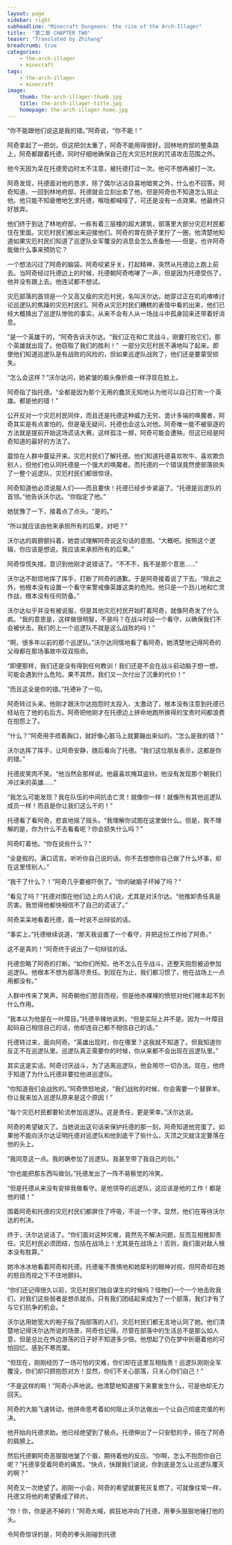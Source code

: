 ```yaml
---
layout: page
sidebar: right
subheadline: "Minecraft Dungeons: the rise of the Arch-Illager"
title:  "第二章 CHAPTER TWO"
teaser: "Translated by Zhihang"
breadcrumb: true
categories:
    - the-arch-illager
    - minecraft
tags:
    - the-arch-illager
    - minecraft
image:
    thumb: the-arch-illager-thumb.jpg
    title: the-arch-illager-title.jpg
    homepage: the-arch-illager-home.jpg
---
```

“你不能跟他们说这是我的错。”阿奇说，“你不能！”

阿奇拿起了一把剑，但这把剑太重了，阿奇不能用得很好。回林地府邸的整条路上，阿奇都跟着托德，同时仔细地确保自己在大灾厄村民的咒语攻击范围之外。

他今天因为呆在托德旁边时太不注意，被托德打过一次。他可不想再被打一次。

阿奇发现，托德面对他的恳求，除了偶尔沾沾自喜地暗笑之外，什么也不回答。阿奇知道，一回到林地府邸，托德就会立刻出卖了他，但是阿奇也不知道怎么阻止他。他只能不知疲倦地乞求托德，喉咙都喊哑了，可还是没有一点效果。他最终只好放弃。

他们终于到达了林地府邸，一栋有着三层楼的超大建筑，部落里大部分灾厄村民都住在里面。灾厄村民们都出来迎接他们。阿奇的胃在肠子里拧了一圈，他清楚地知道如果灾厄村民们知道了巡逻队全军覆没的消息会怎么责备他——但是，也许阿奇能做什么事来预防它？

一个想法闪过了阿奇的脑袋。阿奇咬紧牙关，打起精神，突然从托德边上跑上前去。当阿奇经过托德边上的时候，托德朝阿奇咆哮了一声，但是因为托德受伤了，他并没有跟上去。他连试都不想试。

灾厄部落的首领是一个又高又瘦的灾厄村民，名叫沃尔达。她穿过正在叽叽喳喳讨论巡逻队的焦躁的灾厄村民们。阿奇从灾厄村民们糟糕的表情中看的出来，他们已经大概猜出了巡逻队惨败的事实。从来不会有人从一场战斗中孤身回来还带着好消息。

”是一个英雄干的，“阿奇告诉沃尔达。“我们正在和亡灵战斗，刚要打败它们，那个英雄就出现了。他窃取了我们的胜利！” 	一部分灾厄村民不满地叫了起来。即使他们知道巡逻队是有战败的风险的，但如果巡逻队战败了，他们还是要蒙受损失。

“怎么会这样？”沃尔达问，她紧皱的眉头像折痕一样浮现在脸上。

阿奇指了指托德。“全都是因为那个无用的蠢货无知地认为他可以自己打败一个英雄。都是他的错！”

公开反对一个灾厄村民同伴，而且还是托德这种威力无穷、诡计多端的唤魔者，阿奇其实是有点害怕的。但是毫无疑问，托德也会这么对他。阿奇唯一能不被驱逐的方法就是提前开始这场谎话大赛。这样孤注一掷，阿奇可能会遭殃，但这已经是阿奇知道的最好的方法了。

震惊在人群中蔓延开来。灾厄村民们了解托德。他们知道托德喜欢吹牛、喜欢欺负别人，但他们也认同托德是一个强大的唤魔者。而托德的一个错误竟然使部落损失了一整个巡逻队，灾厄村民们都很惊讶。

阿奇知道他必须说服人们——而且要快！托德已经步步紧逼了。“托德是巡逻队的首领。”他告诉沃尔达。“你指定了他。”

她犹豫了一下，接着点了点头。“是的。”

“所以就应该由他来承担所有的后果，对吧？”

沃尔达的肩膀颤抖着，她尝试理解阿奇说这句话的意图。“大概吧。按照这个逻辑，你应该是想说，我应该来承担所有的后果。”

阿奇惊慌失措，意识到他刚才说错话了。“不不不，我不是那个意思……”

沃尔达不耐烦地挥了挥手，打断了阿奇的道歉。于是阿奇接着说了下去。“除此之外，他根本没有设置一个看守来警戒像英雄这类的危险。他只是一个劲儿地和亡灵作战，根本没有任何防备。”

沃尔达似乎并没有被说服，但是其他灾厄村民开始盯着阿奇，就像阿奇发了什么疯。“我的意思是，这样做很明智，不是吗？在战斗时设一个看守，以确保我们不会被伏击。我们的上一个巡逻队不就是这么战败的吗！”

“啊，很多年以前的那个巡逻队。”沃尔达同情地看了看阿奇。她清楚地记得阿奇的父母都在那场事故中双双殒命。

“即便那样，我们还是没有得到任何教训！我们还是不会在战斗前动脑子想一想，可能会遇到什么危险。果不其然，我们又一次付出了沉重的代价！“

“而且这全是你的错。”托德补了一句。

阿奇转过头来。他刚才跟沃尔达抱怨时太投入、太激动了，根本没有注意到托德已经站在了他的右后方。阿奇把他刚才在托德边上拼命地跑所换得的宝贵时间都浪费在抱怨上了。

“什么？”阿奇用手捂着胸口，就好像心脏马上就要蹦出来似的。“怎么是我的错？”

沃尔达挥了挥手，让阿奇安静，随后看向了托德。“我们这位朋友表示，这都是你的错。”

托德皮笑肉不笑。“他当然会那样说。他最喜欢掩耳盗铃。他没有发现那个朝我们冲过来的英雄……”

“我怎么可能发现？我在队伍的中间抗击亡灵！就像你一样！就像所有其他巡逻队成员一样！而且是你让我们这么干的！”

托德看了看阿奇，悲哀地摇了摇头。“我理解你试图在这里做什么。但是，我不理解的是，你为什么不去看看呢？你会损失什么吗？”

阿奇盯着他。“你在说些什么？”

“全是假的。满口谎言。听听你自己说的话。你不去想想你自己做了什么坏事，却在这里怪别人。”

“我干了什么？！”阿奇几乎要被吓倒了。“你的破脑子坏掉了吗？“

“看见了吗？”托德对围在他们边上的人们说，尤其是对沃尔达。“他推卸责任真是厉害。我觉得他都快相信不了自己的谎话了。”

阿奇呆呆地看着托德，竟一时说不出辩驳的话。

“事实上，”托德继续说道，“那天我设置了一个看守，并把这份工作给了阿奇。”

这不是真的！”阿奇终于说出了一句辩驳的话。

托德忽略了阿奇的打断。“如你们所知，他不怎么在乎战斗，还整天抱怨被迫参加巡逻队。他根本不想为部落尽责任。到现在为止，我们都习惯了，他在战场上一点用都没有。”

人群中传来了笑声。阿奇朝他们怒目而视，但是他赤裸裸的愤怒对他们根本起不到什么作用。

“我本以为他是在一叶障目。”托德辛辣地讽刺，“但是实际上并不是。因为一叶障目起码自己相信自己的话，他却连自己都不相信自己的话。”

托德转过来，面向阿奇。“英雄出现时，你在哪里？这我就不知道了。但我知道你反正不在巡逻队里。巡逻队真正需要你的时候，你从来都不会出现在巡逻队里。”

其实这是实话。阿奇讨厌战斗，为了逃离巡逻队，他会用尽一切办法。现在，他终于知道了为什么托德非要拉他进巡逻队。

“你知道我们会战败的。”阿奇愤怒地说，“我们战败的时候，你会需要一个替罪羊。你让我来加入巡逻队原来是这个原因！”

“每个灾厄村民都要轮流参加巡逻队。这是责任，更是荣幸。”沃尔达说。

阿奇的希望破灭了。当她说出这句话来保护托德的那一刻，阿奇知道他完蛋了。如果他不能向沃尔达证明托德对巡逻队和他到底干了些什么，灭顶之灾就注定要落在他的头上。

“我同意这一点。我的确参加了巡逻队。我甚至带了我自己的剑。”

“你也能把那东西叫做剑。”托德发出了一阵不易察觉的冷笑。

“但是托德从来没有安排我做看守。是他领导的巡逻队，这应该是他的工作！都是他的错！”

围着阿奇和托德的灾厄村民们都屏住了呼吸，不说一个字。显然，他们在等待沃尔达的判决。

终于，沃尔达说话了。“你们面对这种灾难，竟然先不解决问题，反而互相推卸责任。灾厄村民必须团结，包括在战场上！尤其是在战场上！否则，我们面对敌人根本没有胜算。”

她冷冰冰地看着阿奇和托德。托德毫不畏惧地和她犀利的眼神对视，但阿奇却在她的怒目而视之下不住地颤抖。

“你们还记得很久以前，灾厄村民们独自谋生的时候吗？怪物们一个一个地击败我们，对我们这些弱者是想杀就杀。只有我们团结起来成为了一个部落，我们才有了与它们抗争的机会。“

沃尔达用她宽大的袍子指了指部落的人们，灾厄村民们都无言地认同了她。他们清楚地记得沃尔达所说的场景，阿奇也记得。尽管在部落中的生活总不是那么如人意，但是总比在外边游荡的日子好不知道多少倍。他想起了仍在梦中折磨着他的可怕回忆，感到不寒而栗。

“但现在，刚刚经历了一场可怕的灾难，你们却在这里互相指责！巡逻队刚刚全军覆没，你们却只顾抱怨对方！显然，你们不关心部落，只关心你们自己！”

“不是这样的啊！”阿奇小声地说。他清楚地知道接下来要发生什么，可是他却无力回天。

阿奇的大脑飞速转动，他拼命思考着如何阻止沃尔达做出一个让自己彻底完蛋的判决。

他开始向托德求助。他已经绝望到了极点。托德伸出了一只安慰的手，搭在了阿奇的肩膀上。

然后托德朝阿奇恶狠狠地皱了个眉，期待着他的反应。“你啊，怎么不抱怨你自己呢？”托德享受着阿奇的痛苦。“快点，快跟我们说说，你到底是怎么让巡逻队覆灭的啊？”

阿奇又一次绝望了。刚刚一小会，阿奇的希望就要死灰复燃了，可就像往常一样，托德又将他的希望撕成了碎片。

“你！你，你是逃不掉的！”阿奇大喊，疯狂地冲向了托德，用拳头狠狠地锤打他的头。

令阿奇惊讶的是，阿奇的拳头刚碰到托德